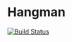 # Hangman
[![Build Status](https://travis-ci.com/Nightopas/Hangman.svg?branch=main)](https://travis-ci.com/Nightopas/Hangman)
